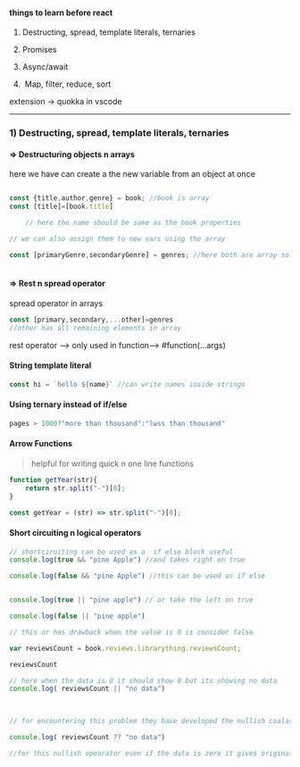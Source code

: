 #### things to learn before react

  

1) Destructing, spread, template literals, ternaries

2) Promises

3) Async/await

4)  Map, filter, reduce, sort

extension -> quokka in vscode

---

### 1) Destructing, spread, template literals, ternaries

#### => Destructuring objects n arrays

  

here we have can create a the new variable from an object at once

  

```js

const {title,author,genre} = book; //book is array
const [title]=[book.title]

    // here the name should be same as the book properties

// we can also assign them to new vars using the array

const [primaryGenre,secondaryGenre] = genres; //here both are array so no need to use . operator
  
```

#### => Rest n spread operator

spread operator in arrays

```js
const [primary,secondary,...other]=genres
//other has all remaining elements in array
```

rest operator --> only used in function--> #function(...args)



#### String template literal

```js
const hi = `hello ${name}` //can write names inside strings

```

#### Using ternary instead of if/else

```js
pages > 1000?"more than thousand":"lwss than thousand"
```


#### Arrow Functions

 > helpful for writing quick n one line functions
 

```js
function getYear(str){
	return str.split("-")[0];
}
```

```js
const getYear = (str) => str.split("-")[0];
```

#### Short circuiting n logical operators

```js
// shortciruiting can be used as a  if else block useful
console.log(true && "pine Apple") //and takes right on true

console.log(false && "pine Apple") //this can be used as if else


console.log(true || "pine apple") // or take the left on true

console.log(false || "pine apple")

// this or has drawback when the value is 0 is consider false

var reviewsCount = book.reviews.librarything.reviewsCount;

reviewsCount

// here when the data is 0 it should show 0 but its showing no data
console.log( reviewsCount || "no data")

  

// for encountering this problem they have developed the nullish coalashing operator

console.log( reviewsCount ?? "no data")

//for this nullish opearator even if the data is zero it gives original number //only if is Nan or Undefined it shortcircuits
```


